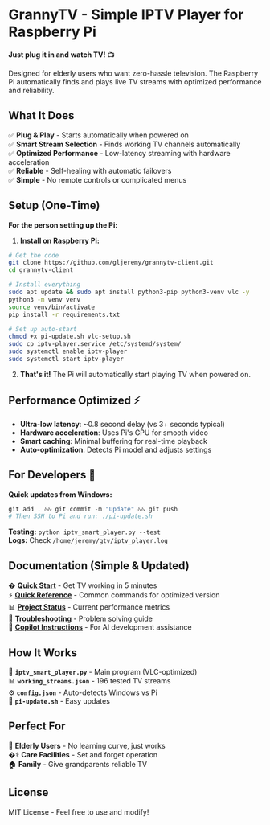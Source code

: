 # GrannyTV - Simple IPTV Player for Raspberry Pi

**Just plug it in and watch TV!** 📺

Designed for elderly users who want zero-hassle television. The Raspberry Pi automatically finds and plays live TV streams with optimized performance and reliability.

## What It Does

✅ **Plug & Play** - Starts automatically when powered on  
✅ **Smart Stream Selection** - Finds working TV channels automatically  
✅ **Optimized Performance** - Low-latency streaming with hardware acceleration  
✅ **Reliable** - Self-healing with automatic failovers  
✅ **Simple** - No remote controls or complicated menus

## Setup (One-Time)

**For the person setting up the Pi:**

1. **Install on Raspberry Pi:**
```bash
# Get the code
git clone https://github.com/gljeremy/grannytv-client.git
cd grannytv-client

# Install everything
sudo apt update && sudo apt install python3-pip python3-venv vlc -y
python3 -m venv venv
source venv/bin/activate
pip install -r requirements.txt

# Set up auto-start
chmod +x pi-update.sh vlc-setup.sh
sudo cp iptv-player.service /etc/systemd/system/
sudo systemctl enable iptv-player
sudo systemctl start iptv-player
```

2. **That's it!** The Pi will automatically start playing TV when powered on.

## Performance Optimized ⚡

- **Ultra-low latency**: ~0.8 second delay (vs 3+ seconds typical)
- **Hardware acceleration**: Uses Pi's GPU for smooth video
- **Smart caching**: Minimal buffering for real-time playback  
- **Auto-optimization**: Detects Pi model and adjusts settings

## For Developers 🔧

**Quick updates from Windows:**
```powershell
git add . && git commit -m "Update" && git push
# Then SSH to Pi and run: ./pi-update.sh
```

**Testing:** `python iptv_smart_player.py --test`  
**Logs:** Check `/home/jeremy/gtv/iptv_player.log`

## Documentation (Simple & Updated)

� **[Quick Start](QUICKSTART.md)** - Get TV working in 5 minutes  
⚡ **[Quick Reference](QUICK_REFERENCE.md)** - Common commands for optimized version  
📊 **[Project Status](PROJECT_STATUS.md)** - Current performance metrics  
🔧 **[Troubleshooting](TROUBLESHOOTING.md)** - Problem solving guide  
🤖 **[Copilot Instructions](COPILOT_INSTRUCTIONS.md)** - For AI development assistance  

## How It Works

📁 **`iptv_smart_player.py`** - Main program (VLC-optimized)  
📊 **`working_streams.json`** - 196 tested TV streams  
⚙️ **`config.json`** - Auto-detects Windows vs Pi  
🔄 **`pi-update.sh`** - Easy updates  

## Perfect For

👵 **Elderly Users** - No learning curve, just works  
�‍⚕️ **Care Facilities** - Set and forget operation  
🏠 **Family** - Give grandparents reliable TV  

## License

MIT License - Feel free to use and modify!